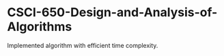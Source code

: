# CSCI-650-Design-and-Analysis-of-Algorithms
Implemented algorithm with efficient time complexity. 
